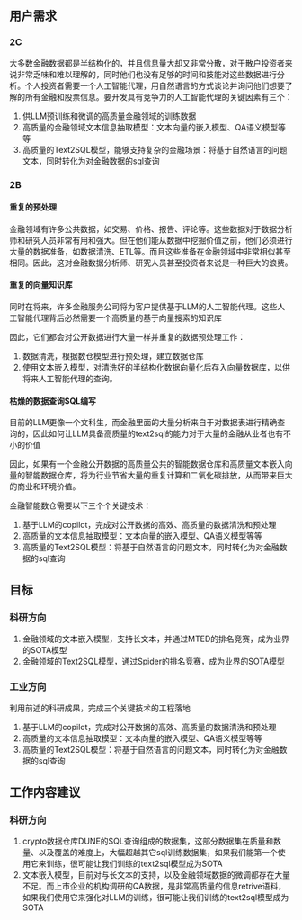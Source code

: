 ## 用户需求

### 2C
大多数金融数据都是半结构化的，并且信息量大却又非常分散，对于散户投资者来说非常乏味和难以理解的，同时他们也没有足够的时间和技能对这些数据进行分析。个人投资者需要一个人工智能代理，用自然语言的方式谈论并询问他们想要了解的所有金融和股票信息。要开发具有竞争力的人工智能代理的关键因素有三个：
1. 供LLM预训练和微调的高质量金融领域的训练数据
1. 高质量的金融领域文本信息抽取模型：文本向量的嵌入模型、QA语义模型等等
1. 高质量的Text2SQL模型，能够支持复杂的金融场景：将基于自然语言的问题文本，同时转化为对金融数据的sql查询

### 2B
#### 重复的预处理
金融领域有许多公共数据，如交易、价格、报告、评论等。这些数据对于数据分析师和研究人员非常有用和强大。但在他们能从数据中挖掘价值之前，他们必须进行大量的数据准备，如数据清洗、ETL等。而且这些准备在金融领域中非常相似甚至相同。因此，这对金融数据分析师、研究人员甚至投资者来说是一种巨大的浪费。

#### 重复的向量知识库
同时在将来，许多金融服务公司将为客户提供基于LLM的人工智能代理。这些人工智能代理背后必然需要一个高质量的基于向量搜索的知识库

因此，它们都会对公开数据进行大量一样并重复的数据预处理工作：
1. 数据清洗，根据数仓模型进行预处理，建立数据仓库
2. 使用文本嵌入模型，对清洗好的半结构化数据向量化后存入向量数据库，以供将来人工智能代理的查询。

#### 枯燥的数据查询SQL编写
目前的LLM更像一个文科生，而金融里面的大量分析来自于对数据表进行精确查询的，因此如何让LLM具备高质量的text2sql的能力对于大量的金融从业者也有不小的价值

因此，如果有一个金融公开数据的高质量公共的智能数据仓库和高质量文本嵌入向量的智能数据仓库，将为行业节省大量的重复计算和二氧化碳排放，从而带来巨大的商业和环境价值。

金融智能数仓需要以下三个个关键技术：
1. 基于LLM的copilot，完成对公开数据的高效、高质量的数据清洗和预处理
1. 高质量的文本信息抽取模型：文本向量的嵌入模型、QA语义模型等等
1. 高质量的Text2SQL模型：将基于自然语言的问题文本，同时转化为对金融数据的sql查询

## 目标
### 科研方向
1. 金融领域的文本嵌入模型，支持长文本，并通过MTED的排名竞赛，成为业界的SOTA模型
1. 金融领域的Text2SQL模型，通过Spider的排名竞赛，成为业界的SOTA模型
### 工业方向
利用前述的科研成果，完成三个关键技术的工程落地
1. 基于LLM的copilot，完成对公开数据的高效、高质量的数据清洗和预处理
1. 高质量的文本信息抽取模型：文本向量的嵌入模型、QA语义模型等等
1. 高质量的Text2SQL模型：将基于自然语言的问题文本，同时转化为对金融数据的sql查询

## 工作内容建议
### 科研方向
1. crypto数据仓库DUNE的SQL查询组成的数据集，这部分数据集在质量和数量、以及覆盖的难度上，大幅超越其它sql训练数据集，如果我们能第一个使用它来训练，很可能让我们训练的text2sql模型成为SOTA
1. 文本嵌入模型，目前对与长文本的支持，以及金融领域数据的微调都存在大量不足。而上市企业的机构调研的QA数据，是非常高质量的信息retrive语料，如果我们使用它来强化对LLM的训练，很可能让我们训练的text2sql模型成为SOTA
